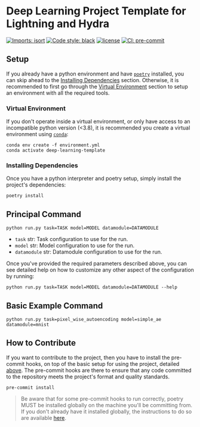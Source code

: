 # Deep Learning Project Template for Lightning and Hydra

[![Imports: isort](https://img.shields.io/badge/%20imports-isort-%231674b1?style=flat&labelColor=ef8336)](https://pycqa.github.io/isort/)
[![Code style: black](https://img.shields.io/badge/code%20style-black-000000.svg)](https://github.com/psf/black)
[![license](https://img.shields.io/badge/License-MIT-blue.svg)](https://github.com/nathanpainchaud/deep-learning-template/blob/develop/LICENSE)
[![CI: pre-commit](https://github.com/nathanpainchaud/deep-learning-template/actions/workflows/pre-commit.yml/badge.svg)](https://github.com/nathanpainchaud/deep-learning-template/actions?query=workflow%3A%22pre-commit%22)

## Setup
If you already have a python environment and have [`poetry`](https://python-poetry.org) installed, you can skip ahead
to the [Installing Dependencies](#installing-dependencies) section. Otherwise, it is recommended to first go through the
[Virtual Environment](#virtual-environment) section to setup an environment with all the required tools.

### Virtual Environment
If you don't operate inside a virtual environment, or only have access to an incompatible python version (<3.8), it is
recommended you create a virtual environment using [`conda`](https://docs.conda.io/en/latest/):
```shell script
conda env create -f environment.yml
conda activate deep-learning-template
```

### Installing Dependencies
Once you have a python interpreter and poetry setup, simply install the project's dependencies:
```shell script
poetry install
```

## Principal Command
```shell script
python run.py task=TASK model=MODEL datamodule=DATAMODULE
```

- `task` str: Task configuration to use for the run.
- `model` str: Model configuration to use for the run.
- `datamodule` str: Datamodule configuration to use for the run.

Once you've provided the required parameters described above, you can see detailed help on how to customize any other
aspect of the configuration by running:
```shell script
python run.py task=TASK model=MODEL datamodule=DATAMODULE --help
```

## Basic Example Command
```shell script
python run.py task=pixel_wise_autoencoding model=simple_ae datamodule=mnist
```

## How to Contribute
If you want to contribute to the project, then you have to install the pre-commit hooks, on top of the basic setup for
using the project, detailed [above](#setup). The pre-commit hooks are there to ensure that any code committed to the
repository meets the project's format and quality standards.
```shell script
pre-commit install
```
> Be aware that for some pre-commit hooks to run correctly, poetry MUST be installed globally on the machine you'll be
committing from. If you don't already have it installed globally, the instructions to do so are available
[here](https://python-poetry.org/docs/#installation).
